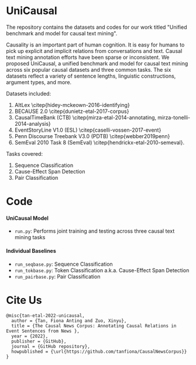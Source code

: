 # UniCausal
The repository contains the datasets and codes for our work titled "Unified benchmark and model for causal text mining". 

Causality is an important part of human cognition. It is easy for humans to pick up explicit and implicit relations from conversations and text. Causal text mining annotation efforts have been sparse or inconsistent. We proposed UniCausal, a unified benchmark and model for causal text mining across six popular causal datasets and three common tasks. The six datasets reflect a variety of sentence lengths, linguistic constructions, argument types, and more.

Datasets included:
1. AltLex \citep{hidey-mckeown-2016-identifying}
2. BECAUSE 2.0 \citep{dunietz-etal-2017-corpus}
3. CausalTimeBank (CTB) \citep{mirza-etal-2014-annotating, mirza-tonelli-2014-analysis}
4. EventStoryLine V1.0 (ESL) \citep{caselli-vossen-2017-event}
5. Penn Discourse Treebank V3.0 (PDTB) \citep{webber2019penn}
6. SemEval 2010 Task 8 (SemEval) \citep{hendrickx-etal-2010-semeval}.

Tasks covered:
1. Sequence Classification
2. Cause-Effect Span Detection
3. Pair Classification

# Code
#### UniCausal Model
* `run.py`: Performs joint training and testing across three causal text mining tasks

#### Individual Baselines
* `run_seqbase.py`: Sequence Classification
* `run_tokbase.py`: Token Classification a.k.a. Cause-Effect Span Detection
* `run_pairbase.py`: Pair Classification

# Cite Us
```
@misc{tan-etal-2022-unicausal,
  author = {Tan, Fiona Anting and Zuo, Xinyu},
  title = {The Causal News Corpus: Annotating Causal Relations in Event Sentences from News },
  year = {2022},
  publisher = {GitHub},
  journal = {GitHub repository},
  howpublished = {\url{https://github.com/tanfiona/CausalNewsCorpus}}
}
```
